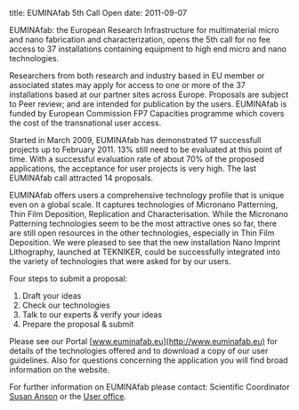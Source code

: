 title: EUMINAfab 5th Call Open
date: 2011-09-07 

EUMINAfab: the European Research Infrastructure for multimaterial micro and nano fabrication and characterization, opens the 5th call for no fee access to 37 installations containing equipment to high end micro and nano technologies.
<!--break-->
Researchers from both research and industry based in EU member or associated states may apply for access to one or more of the 37 installations based at our partner sites across Europe. Proposals are subject to Peer review; and are intended for publication by the users. EUMINAfab is funded by European Commission FP7 Capacities programme which covers the cost of the transnational user access.  

Started in March 2009, EUMINAfab has demonstrated 17 successfull projects up to February 2011. 13% still need to be evaluated at this point of time. With a successful evaluation rate of about 70% of the proposed applications, the acceptance for user projects is very high. The last EUMINAfab call attracted 14 proposals.  

EUMINAfab offers users a comprehensive technology profile that is unique even on a global scale.
It captures technologies of Micronano Patterning, Thin Film Deposition, Replication and Characterisation. While the Micronano Patterning technologies seem to be the most attractive ones so far, there are still open resources in the other technologies, especially in Thin Film Deposition.
We were pleased to see that the new installation Nano Imprint Lithography, launched at TEKNIKER, could be successfully integrated into the variety of technologies that were asked for by our users.  

Four steps to submit a proposal:  
1. Draft your ideas  
2. Check our technologies  
3. Talk to our experts & verify your ideas  
4. Prepare the proposal & submit    

Please see our Portal [www.euminafab.eu](http://www.euminafab.eu) for details of the technologies offered and to download a copy of our user guidelines. Also for questions concerning the application you will find broad information on the website.  

For further information on EUMINAfab please contact: Scientific Coordinator [Susan Anson](mailto:susan.anson@kit.edu) or the [User office](mailto:Thomas.schaller@kit.edu).